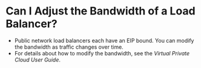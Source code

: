 # Can I Adjust the Bandwidth of a Load Balancer?<a name="EN-US_TOPIC_0091131353"></a>

-   Public network load balancers each have an EIP bound. You can modify the bandwidth as traffic changes over time.
-   For details about how to modify the bandwidth, see the  _Virtual Private Cloud User Guide_.

